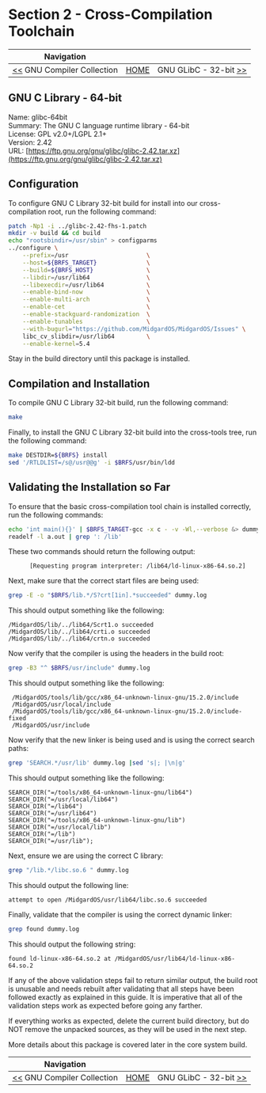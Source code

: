 # Section 2 - Cross-Compilation Toolchain

| Navigation |||
| --- | --- | ---: |
| [<<](./GNUGCC.md) GNU Compiler Collection | [HOME](../README.md) | GNU GLibC - 32-bit [>>](./GNUGLibC32bit.md) |

## GNU C Library - 64-bit

Name: glibc-64bit<br />
Summary: The GNU C language runtime library - 64-bit<br />
License: GPL v2.0+/LGPL 2.1+<br />
Version: 2.42<br />
URL: [https://ftp.gnu.org/gnu/glibc/glibc-2.42.tar.xz](https://ftp.gnu.org/gnu/glibc/glibc-2.42.tar.xz)<br />

## Configuration

To configure GNU C Library 32-bit build for install into our cross-compilation root, run the following command:

```bash
patch -Np1 -i ../glibc-2.42-fhs-1.patch
mkdir -v build && cd build
echo "rootsbindir=/usr/sbin" > configparms
../configure \
    --prefix=/usr                      \
    --host=${BRFS_TARGET}              \
    --build=${BRFS_HOST}               \
    --libdir=/usr/lib64                \
    --libexecdir=/usr/lib64            \
    --enable-bind-now                  \
    --enable-multi-arch                \
    --enable-cet                       \
    --enable-stackguard-randomization  \
    --enable-tunables                  \
    --with-bugurl="https://github.com/MidgardOS/MidgardOS/Issues" \
    libc_cv_slibdir=/usr/lib64         \
    --enable-kernel=5.4
```

Stay in the build directory until this package is installed.

## Compilation and Installation

To compile GNU C Library 32-bit build, run the following command:

```bash
make
```

Finally, to install the GNU C Library 32-bit build into the cross-tools tree, run the following command:

```bash
make DESTDIR=${BRFS} install
sed '/RTLDLIST=/s@/usr@@g' -i $BRFS/usr/bin/ldd
```

## Validating the Installation so Far

To ensure that the basic cross-compilation tool chain is installed correctly, run the following commands:

```bash
echo 'int main(){}' | $BRFS_TARGET-gcc -x c - -v -Wl,--verbose &> dummy.log
readelf -l a.out | grep ': /lib'
```

These two commands should return the following output:
```
      [Requesting program interpreter: /lib64/ld-linux-x86-64.so.2]
```

Next, make sure that the correct start files are being used:
```bash
grep -E -o "$BRFS/lib.*/S?crt[1in].*succeeded" dummy.log
```

This should output something like the following:
```
/MidgardOS/lib/../lib64/Scrt1.o succeeded
/MidgardOS/lib/../lib64/crti.o succeeded
/MidgardOS/lib/../lib64/crtn.o succeeded
```

Now verify that the compiler is using the headers in the build root:
```bash
grep -B3 "^ $BRFS/usr/include" dummy.log
```

This should output something like the following:
```
 /MidgardOS/tools/lib/gcc/x86_64-unknown-linux-gnu/15.2.0/include
 /MidgardOS/usr/local/include
 /MidgardOS/tools/lib/gcc/x86_64-unknown-linux-gnu/15.2.0/include-fixed
 /MidgardOS/usr/include
```

Now verify that the new linker is being used and is using the correct search paths:
```bash
grep 'SEARCH.*/usr/lib' dummy.log |sed 's|; |\n|g'
```

This should output something like the following:
```
SEARCH_DIR("=/tools/x86_64-unknown-linux-gnu/lib64")
SEARCH_DIR("=/usr/local/lib64")
SEARCH_DIR("=/lib64")
SEARCH_DIR("=/usr/lib64")
SEARCH_DIR("=/tools/x86_64-unknown-linux-gnu/lib")
SEARCH_DIR("=/usr/local/lib")
SEARCH_DIR("=/lib")
SEARCH_DIR("=/usr/lib");
```

Next, ensure we are using the correct C library:
```bash
grep "/lib.*/libc.so.6 " dummy.log
```

This should output the following line:
```
attempt to open /MidgardOS/usr/lib64/libc.so.6 succeeded
```

Finally, validate that the compiler is using the correct dynamic linker:
```bash
grep found dummy.log
```

This should output the following string:
```
found ld-linux-x86-64.so.2 at /MidgardOS/usr/lib64/ld-linux-x86-64.so.2
```

If any of the above validation steps fail to return similar output, the build root is unusable and needs rebuilt after validating that all steps have been followed exactly as explained in this guide. It is imperative that all of the validation steps work as expected before going any farther.

If everything works as expected, delete the current build directory, but do NOT remove the unpacked sources, as they will be used in the next step.

More details about this package is covered later in the core system build.

| Navigation |||
| --- | --- | ---: |
| [<<](./GNUGCC.md) GNU Compiler Collection | [HOME](../README.md) | GNU GLibC - 32-bit [>>](./GNUGLibC32bit.md) |
